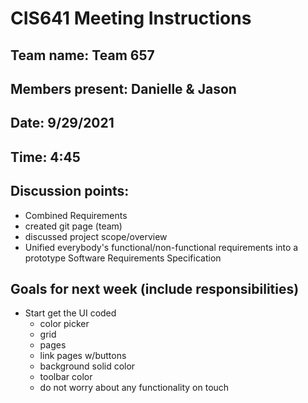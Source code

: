 # CIS641 Meeting Instructions

## Team name: Team 657

## Members present: Danielle & Jason

## Date: 9/29/2021

## Time: 4:45

## Discussion points:
- Combined Requirements
- created git page (team)
- discussed project scope/overview
- Unified everybody's functional/non-functional requirements into a prototype Software Requirements Specification 


## Goals for next week (include responsibilities)
- Start get the UI coded
	- color picker
	- grid
	- pages 
	- link pages w/buttons
	- background solid color
	- toolbar color
	- do not worry about any functionality on touch
